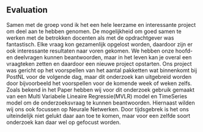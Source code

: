 ## Evaluation

Samen met de groep vond ik het een hele leerzame en interessante project om deel aan te hebben genomen. De mogelijkheid om goed samen te werken met de betrokken docenten als met de opdrachtgever was fantastisch. Elke vraag kon gezamenlijk opgelost worden, daardoor zijn er ook interessante resultaten naar voren gekomen.
We hebben onze hoofd- en deelvragen kunnen beantwoorden, maar in het leven kan je overal een vraagteken zetten en daardoor een nieuwe project opstarten. Ons project was gericht op het voorspellen van het aantal pakketten wat binnenkomt bij PostNL voor de volgende dag, maar dit onderzoek kan uitgebreid worden door bijvoorbeeld het voorspellen voor de komende week of weken zelfs. Zoals bekend in het Paper hebben wij voor dit onderzoek gebruik gemaakt van een Multi Variabele Lineaire Regressie(MVLR) model en TimeSeries model om de onderzoeksvraag te kunnen beantwoorden. Hiernaast wilden wij ons ook focussen op Neurale Netwerken. Door tijdsgebrek is het ons uiteindelijk niet gelukt daar aan toe te komen, maar voor een zelfde soort onderzoek kan daar wel op gefocust worden.

